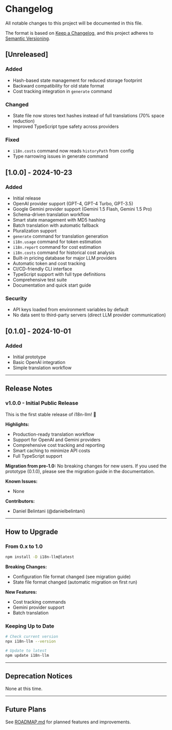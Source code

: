 # Changelog

All notable changes to this project will be documented in this file.

The format is based on [Keep a Changelog](https://keepachangelog.com/en/1.0.0/),
and this project adheres to [Semantic Versioning](https://semver.org/spec/v2.0.0.html).

## [Unreleased]

### Added
- Hash-based state management for reduced storage footprint
- Backward compatibility for old state format
- Cost tracking integration in `generate` command

### Changed
- State file now stores text hashes instead of full translations (70% space reduction)
- Improved TypeScript type safety across providers

### Fixed
- `i18n.costs` command now reads `historyPath` from config
- Type narrowing issues in generate command

## [1.0.0] - 2024-10-23

### Added
- Initial release
- OpenAI provider support (GPT-4, GPT-4 Turbo, GPT-3.5)
- Google Gemini provider support (Gemini 1.5 Flash, Gemini 1.5 Pro)
- Schema-driven translation workflow
- Smart state management with MD5 hashing
- Batch translation with automatic fallback
- Pluralization support
- `generate` command for translation generation
- `i18n.usage` command for token estimation
- `i18n.report` command for cost estimation
- `i18n.costs` command for historical cost analysis
- Built-in pricing database for major LLM providers
- Automatic token and cost tracking
- CI/CD-friendly CLI interface
- TypeScript support with full type definitions
- Comprehensive test suite
- Documentation and quick start guide

### Security
- API keys loaded from environment variables by default
- No data sent to third-party servers (direct LLM provider communication)

## [0.1.0] - 2024-10-01

### Added
- Initial prototype
- Basic OpenAI integration
- Simple translation workflow

---

## Release Notes

### v1.0.0 - Initial Public Release

This is the first stable release of i18n-llm! 🎉

**Highlights:**
- Production-ready translation workflow
- Support for OpenAI and Gemini providers
- Comprehensive cost tracking and reporting
- Smart caching to minimize API costs
- Full TypeScript support

**Migration from pre-1.0:**
No breaking changes for new users. If you used the prototype (0.1.0), please see the migration guide in the documentation.

**Known Issues:**
- None

**Contributors:**
- Daniel Belintani (@danielbelintani)

---

## How to Upgrade

### From 0.x to 1.0

```bash
npm install -D i18n-llm@latest
```

**Breaking Changes:**
- Configuration file format changed (see migration guide)
- State file format changed (automatic migration on first run)

**New Features:**
- Cost tracking commands
- Gemini provider support
- Batch translation

### Keeping Up to Date

```bash
# Check current version
npx i18n-llm --version

# Update to latest
npm update i18n-llm
```

---

## Deprecation Notices

None at this time.

---

## Future Plans

See [ROADMAP.md](./ROADMAP.md) for planned features and improvements.

